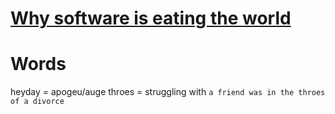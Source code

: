 # [Why software is eating the world](https://a16z.com/why-software-is-eating-the-world/)

# Words

heyday = apogeu/auge
throes = struggling with `a friend was in the throes of a divorce`
